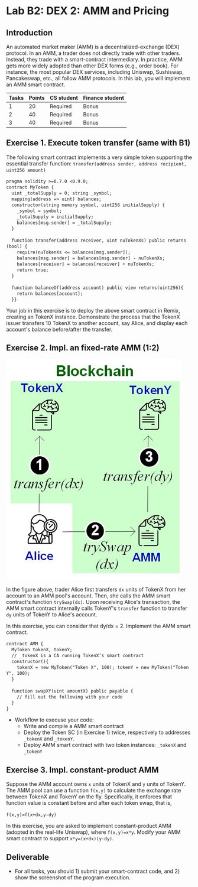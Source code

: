 Lab B2: DEX 2: AMM and Pricing
===

Introduction
---

An automated market maker (AMM) is a decentralized-exchange (DEX) protocol. In an AMM, a trader does not directly trade with other traders. Instead, they trade with a smart-contract intermediary. In practice, AMM gets more widely adopted than other DEX forms (e.g., order book). For instance, the most popular DEX services, including Uniswap, Sushiswap, Pancakeswap, etc., all follow AMM protocols. In this lab, you will implement an AMM smart contract.


| Tasks | Points | CS student | Finance student |
| --- | --- | --- | --- |
|  1  | 20 |  Required | Bonus |
|  2  | 40 | Required | Bonus |
|  3  | 40 | Required | Bonus |


Exercise 1. Execute token transfer (same with B1)
---

The following smart contract implements a very simple token supporting the essential transfer function: `transfer(address sender, address recipient, uint256 amount)` 

```
pragma solidity >=0.7.0 <0.9.0; 
contract MyToken {  
  uint _totalSupply = 0; string _symbol;  
  mapping(address => uint) balances;  
  constructor(string memory symbol, uint256 initialSupply) {
    _symbol = symbol;
    _totalSupply = initialSupply;
    balances[msg.sender] = _totalSupply;  
  }
  
  function transfer(address receiver, uint nuTokenXs) public returns (bool) {    
    require(nuTokenXs <= balances[msg.sender]);        
    balances[msg.sender] = balances[msg.sender] - nuTokenXs;    
    balances[receiver] = balances[receiver] + nuTokenXs;    
    return true;  
  }

  function balanceOf(address account) public view returns(uint256){
    return balances[account];
  }}
```

Your job in this exercise is to deploy the above smart contract in Remix, creating an TokenX instance. Demonstrate the process that the TokenX issuer transfers 10 TokenX to another account, say Alice, and display each account's balance before/after the transfer.


Exercise 2. Impl. an fixed-rate AMM (1:2)
---

![AMM design diagram](lab-amm.jpg)

In the figure above, trader Alice first transfers `dx` units of TokenX from her account to an AMM pool's account. Then, she calls the AMM smart contract's function `trySwap(dx)`. Upon receiving Alice's transaction, the AMM smart contract internally calls TokenY's `transfer` function to transfer `dy` units of TokenY to Alice's account.

In this exercise, you can consider that dy/dx = 2. Implement the AMM smart contract.

```
contract AMM {
  MyToken tokenX, tokenY;
  // _tokenX is a CA running TokenX’s smart contract
  constructor(){
    tokenX = new MyToken("Token X", 100); tokenY = new MyToken("Token Y", 100);
  }

  function swapXY(uint amountX) public payable {
    // fill out the following with your code
  } 
}
```

- Workflow to execuse your code:
    - Write and compile a AMM smart contract
    - Deploy the Token SC (in Exercise 1) twice, respectively to addresses `_tokenX` and `_tokenY`.
    - Deploy AMM smart contract with two token instances: `_tokenX` and `_tokenY`

Exercise 3. Impl. constant-product AMM
---

Suppose the AMM account owns `x` units of TokenX and `y` units of TokenY. The AMM pool can use a function `f(x,y)` to calculate the exchange rate between TokenX and TokenY on the fly. Specifically, it enforces that function value is constant before and after each token swap, that is,

`f(x,y)=f(x+dx,y-dy)`

In this exercise, you are asked to implement constant-product AMM (adopted in the real-life Uniswap), where `f(x,y)=x*y`. Modify your AMM smart contract to support  `x*y=(x+dx)(y-dy)`.


Deliverable
---

- For all tasks, you should 1) submit your smart-contract code, and 2) show the screenshot of the program execution. 

